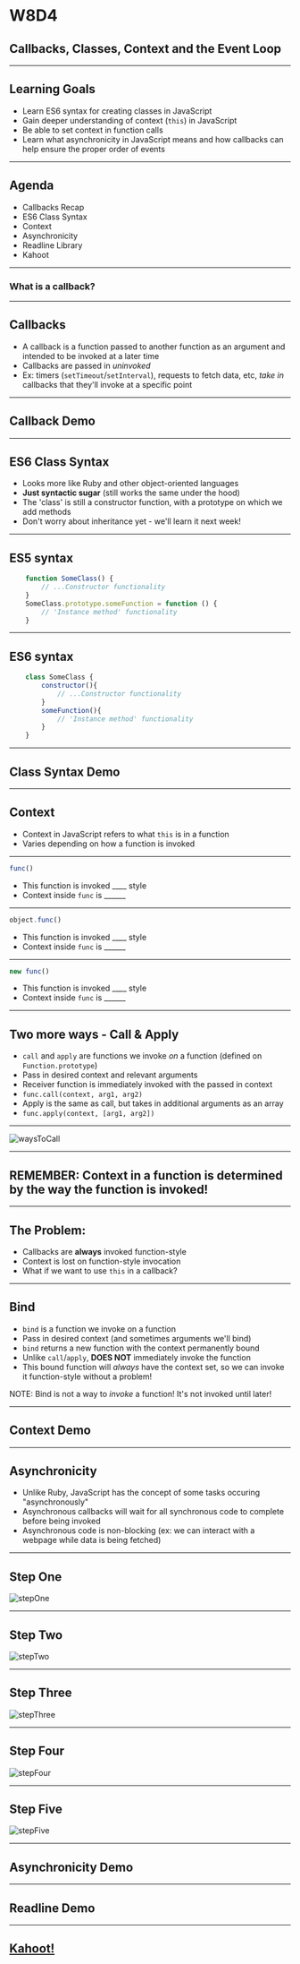 # W8D4
## Callbacks, Classes, Context and the Event Loop

---

## Learning Goals

- Learn ES6 syntax for creating classes in JavaScript
- Gain deeper understanding of context (`this`) in JavaScript
- Be able to set context in function calls
- Learn what asynchronicity in JavaScript means and how callbacks can help ensure the proper order of events

---

## Agenda

- Callbacks Recap
- ES6 Class Syntax
- Context
- Asynchronicity
- Readline Library
- Kahoot

---

### What is a callback?

---

## Callbacks

- A callback is a function passed to another function as an argument and intended to be invoked at a later time
- Callbacks are passed in *uninvoked* 
- Ex: timers (`setTimeout`/`setInterval`), requests to fetch data, etc, *take in* callbacks that they'll invoke at a specific point

---

## Callback Demo

---

## ES6 Class Syntax

- Looks more like Ruby and other object-oriented languages
- **Just syntactic sugar** (still works the same under the hood)
- The 'class' is still a constructor function, with a prototype on which we add methods
- Don't worry about inheritance yet - we'll learn it next week!

---

## ES5 syntax

```js
    function SomeClass() { 
        // ...Constructor functionality
    }
    SomeClass.prototype.someFunction = function () { 
        // 'Instance method' functionality
    }
```

---

## ES6 syntax

```js
    class SomeClass {
        constructor(){
            // ...Constructor functionality
        }
        someFunction(){
            // 'Instance method' functionality
        }
    }
```

---

## Class Syntax Demo

---

## Context

- Context in JavaScript refers to what `this` is in a function
- Varies depending on how a function is invoked

---

```js
func()
```
- This function is invoked ____ style
- Context inside `func` is ______

---

```js
object.func()
```
- This function is invoked ____ style
- Context inside `func` is ______

---

```js
new func()
```
- This function is invoked ____ style
- Context inside `func` is ______

---

## Two more ways - Call & Apply

- `call` and `apply` are functions we invoke *on* a function (defined on `Function.prototype`)
- Pass in desired context and relevant arguments
- Receiver function is immediately invoked with the passed in context
- `func.call(context, arg1, arg2)`
- Apply is the same as call, but takes in additional arguments as an array
- `func.apply(context, [arg1, arg2])`

---

![waysToCall](https://raw.githubusercontent.com/appacademy/worldwide-lecture-notes/master/javascript/w8d4-callbacks/assets/waysToCall.png?token=ANVMGKLYPOD4DDJY2C66XT3BYNWWI)

---

## REMEMBER: Context in a function is determined by the way the function is invoked!

---

## The Problem:

- Callbacks are **always** invoked function-style
- Context is lost on function-style invocation
- What if we want to use `this` in a callback?

---
## Bind

- `bind` is a function we invoke on a function
- Pass in desired context (and sometimes arguments we'll bind)
- `bind` returns a new function with the context permanently bound
- Unlike `call`/`apply`, **DOES NOT** immediately invoke the function
- This bound function will *always* have the context set, so we can invoke it function-style without a problem!

NOTE: Bind is not a way to *invoke* a function! It's not invoked until later!

---

## Context Demo

---

## Asynchronicity

- Unlike Ruby, JavaScript has the concept of some tasks occuring "asynchronously"
- Asynchronous callbacks will wait for all synchronous code to complete before being invoked 
- Asynchronous code is non-blocking (ex: we can interact with a webpage while data is being fetched)

---

## Step One

![stepOne](https://raw.githubusercontent.com/appacademy/worldwide-lecture-notes/master/javascript/w8d4-callbacks/assets/order_of_execution_1.gif?token=ANVMGKKP4QLPXKT3LPXIWY3BYNWNU)

---

## Step Two

![stepTwo](https://raw.githubusercontent.com/appacademy/worldwide-lecture-notes/master/javascript/w8d4-callbacks/assets/order_of_execution_2.gif?token=ANVMGKJBLOLF72PZPZWGEPLBYNWO6)

---

## Step Three

![stepThree](https://raw.githubusercontent.com/appacademy/worldwide-lecture-notes/master/javascript/w8d4-callbacks/assets/order_of_execution_3.gif?token=ANVMGKOVDNTXAGTH4FEGH43BYNWQG)

---

## Step Four

![stepFour](https://raw.githubusercontent.com/appacademy/worldwide-lecture-notes/master/javascript/w8d4-callbacks/assets/order_of_execution_4.gif?token=ANVMGKM45HKMH5LJWQNCLNTBYNWRM)

---

## Step Five

![stepFive](https://raw.githubusercontent.com/appacademy/worldwide-lecture-notes/master/javascript/w8d4-callbacks/assets/order_of_execution_5.gif?token=ANVMGKKV3IKY2E4TIIPU4ZDBYNWTE)

---

## Asynchronicity Demo

---

## Readline Demo

---

## [Kahoot!](https://play.kahoot.it/v2/?quizId=17b3ba70-76a6-4d4f-9e50-b7c5a11e504c)